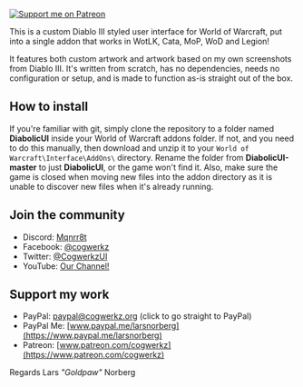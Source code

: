 [ ![Support me on Patreon](http://i.imgur.com/kVU2d3f.png) ](https://www.patreon.com/cogwerkz)

This is a custom Diablo III styled user interface for World of Warcraft, put into a single addon that works in WotLK, Cata, MoP, WoD and Legion!

It features both custom artwork and artwork based on my own screenshots from Diablo III. It's written from scratch, has no dependencies, needs no configuration or setup, and is made to function as-is straight out of the box.


## How to install

If you're familiar with git, simply clone the repository to a folder named **DiabolicUI** inside your World of Warcraft addons folder. If not, and you need to do this manually, then download and unzip it to your `World of Warcraft\Interface\AddOns\` directory. Rename the folder from **DiabolicUI-master** to just **DiabolicUI**, or the game won't find it. Also, make sure the game is closed when moving new files into the addon directory as it is unable to discover new files when it's already running. 

## Join the community

* Discord: [Mqnrr8t](https://discord.gg/Mqnrr8t)
* Facebook: [@cogwerkz](https://www.facebook.com/cogwerkz)
* Twitter: [@CogwerkzUI](https://twitter.com/CogwerkzUI)
* YouTube: [Our Channel!](https://www.youtube.com/channel/UCj9681Bm05b2gSmlU69aE2w)

## Support my work

* PayPal: [paypal@cogwerkz.org](https://www.paypal.com/cgi-bin/webscr?hosted_button_id=NYTWF68FKGLL6&item_name=DiabolicUI+%28By+Lars+Norberg%29&cmd=_s-xclick) (click to go straight to PayPal)
* PayPal Me: [www.paypal.me/larsnorberg](https://www.paypal.me/larsnorberg)
* Patreon: [www.patreon.com/cogwerkz](https://www.patreon.com/cogwerkz)

Regards
Lars *"Goldpaw"* Norberg

